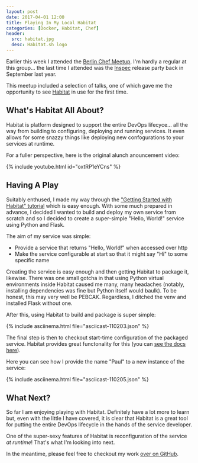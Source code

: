 ```yaml
---
layout: post
date: 2017-04-01 12:00
title: Playing In My Local Habitat
categories: [Docker, Habitat, Chef]
header:
  src: habitat.jpg
  desc: Habitat.sh logo
---
```

Earlier this week I attended the [Berlin Chef
Meetup](https://www.meetup.com/berlin-chefs/events/238210151/). I'm
hardly a regular at this group... the last time I attended was the
[Inspec](https://www.chef.io/inspec/) release party back in September
last year.

This meetup included a selection of talks, one of which gave me the
opportunity to see [Habitat](https://habitat.sh) in use for the first
time.

## What's Habitat All About?

Habitat is platform designed to support the entire DevOps
lifecyce... all the way from building to configuring, deploying and
running services. It even allows for some snazzy things like deploying
new confogurations to your services at runtime.

For a fuller perspective, here is the original alunch anouncement
video:

{% include youtube.html id="oxtRP1eYCns" %}

## Having A Play

Suitably enthused, I made my way through the ["Getting Started with
Habitat" tutorial](https://www.habitat.sh/tutorials/) which is easy
enough. With some much prepared in advance, I decided I wanted to
build and deploy my own service from scratch and so I decided to
create a super-simple "Hello, World!" service using Python and Flask.

The aim of my service was simple:

- Provide a service that returns "Hello, World!" when accessed over
  http 
- Make the service configurable at start so that it might say "Hi" to
  some specific name

Creating the service is easy enough and then getting Habitat to
package it, likewise. There was one small gotcha in that using Python
virtual environments inside Habitat caused me many, many headaches
(notably, installing dependencies was fine but Python itself would
baulk). To be honest, this may very well be PEBCAK. Regardless, I
ditched the venv and installed Flask without one.

After this, using Habitat to build and package is super simple:

{% include asciinema.html file="asciicast-110203.json" %}

The final step is then to checkout start-time configuration of the
packaged service. Habitat provides great functonality for this (you
can [see the docs
here](https://www.habitat.sh/tutorials/getting-started/mac/process-build/)).

Here you can see how I provide the name "Paul" to a new instance of
the service:

{% include asciinema.html file="asciicast-110205.json" %}

## What Next?

So far I am enjoying playing with Habitat. Definitely have a lot more
to learn but, even with the little I have covered, it is clear that
Habitat is a great tool for putting the entire DevOps lifecycle in the
hands of the service developer.

One of the super-sexy features of Habitat is reconfiguration of the
service _at runtime_! That's what I'm looking into next.

In the meantime, please feel free to checkout my work [over on
GitHub](https://github.com/therealpadams/habitat-hello-world).